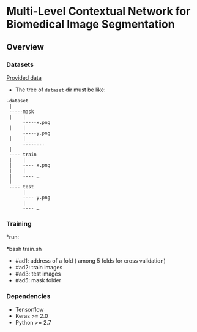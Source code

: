 # Multi-Level Contextual Network for Biomedical Image Segmentation
## Overview

### Datasets
[Provided data](http://www.andrewjanowczyk.com/deep-learning/)

* The tree of ```dataset``` dir must be like:

```
-dataset
 |
 -----mask
 |    |
      -----x.png
 |    |
      -----y.png
 |    |
      -----...
 |
 ---- train
 |    |
 |    ---- x.png
 |    |
 |    ---- …
 |
 ---- test
      |
      ---- y.png
      |
      ---- …
```
### Training

*run:

*bash train.sh
* #ad1: address of a fold ( among 5 folds for cross validation)
* #ad2: train images
* #ad3: test images
* #ad5: mask folder
### Dependencies


* Tensorflow
* Keras >= 2.0
* Python >= 2.7



